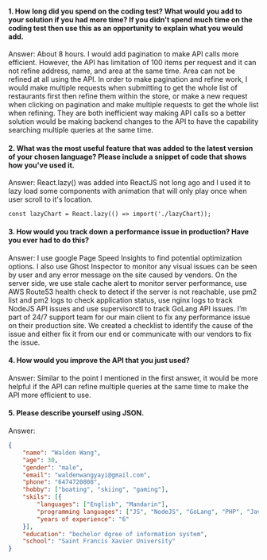 #### 1. How long did you spend on the coding test? What would you add to your solution if you had more time? If you didn't spend much time on the coding test then use this as an opportunity to explain what you would add. 

Answer: About 8 hours. I would add pagination to make API calls more efficient. However, the API has limitation of 100 items per request and it can not refine address, name, and area at the same time. Area can not be refined at all using the API. In order to make pagination and refine work, I would make multiple requests when submitting to get the whole list of restaurants first then refine them within the store, or make a new request when clicking on pagination and make multiple requests to get the whole list when refining. They are both inefficient way making API calls so a better solution would be making backend changes to the API to have the capability searching multiple queries at the same time. 

#### 2. What was the most useful feature that was added to the latest version of your chosen language? Please include a snippet of code that shows how you've used it.

Answer: React.lazy() was added into ReactJS not long ago and I used it to lazy load some components with animation that will only play once when user scroll to it's location. 
```
const lazyChart = React.lazy(() => import('./lazyChart));
```

#### 3. How would you track down a performance issue in production? Have you ever had to do this? 

Answer: I use google Page Speed Insights to find potential optimization options. I also use Ghost Inspector to monitor any visual issues can be seen by user and any error message on the site caused by vendors. On the server side, we use stale cache alert to monitor server performance, use AWS Route53 health check to detect if the server is not reachable, use pm2 list and pm2 logs to check application status, use nginx logs to track NodeJS API issues and use supervisorctl to track GoLang API issues. I’m part of 24/7 support team for our main client to fix any performance issue on their production site. We created a checklist to identify the cause of the issue and either fix it from our end or communicate with our vendors to fix the issue. 

#### 4. How would you improve the API that you just used? 

Answer: Similar to the point I mentioned in the first answer, it would be more helpful if the API can refine multiple queries at the same time to make the API more efficient to use.

#### 5. Please describe yourself using JSON.
Answer:
```json
{
	"name": "Walden Wang",
	"age": 30,
    "gender": "male",
    "email": "waldenwangyayi@gmail.com",
	"phone": "6474720808",
	"hobby": ["boating", "skiing", "gaming"],
	"skils": [{
		"languages": ["English", "Mandarin"],
		"programming languages": ["JS", "NodeJS", "GoLang", "PHP", "Java", "C++"],
		"years of experience": "6"
	}],
	"education": "bechelor dgree of information system",
	"school": "Saint Francis Xavier University"
}
```